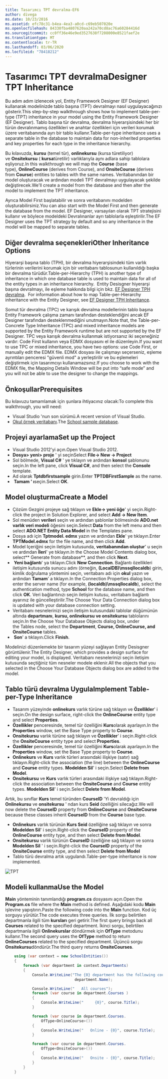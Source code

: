 ```yaml
---
title: Tasarımcı TPT devralma-EF6
author: divega
ms.date: 10/23/2016
ms.assetid: efc78c31-b4ea-4ea3-a0cd-c69eb507020e
ms.openlocfilehash: 84330fba4807620aa242a70cd8ac76a60284416d
ms.sourcegitcommit: cc0ff36e46e9ed3527638f7208000e8521faef2e
ms.translationtype: MT
ms.contentlocale: tr-TR
ms.lasthandoff: 03/06/2020
ms.locfileid: "78418212"
---
```

# <a name="designer-tpt-inheritance"></a><span data-ttu-id="935a2-102">Tasarımcı TPT devralma</span><span class="sxs-lookup"><span data-stu-id="935a2-102">Designer TPT Inheritance</span></span>
<span data-ttu-id="935a2-103">Bu adım adım izlenecek yol, Entity Framework Designer (EF Designer) kullanarak modelinizde tablo başına (TPT) devralmayı nasıl uygulayacağınızı gösterir.</span><span class="sxs-lookup"><span data-stu-id="935a2-103">This step-by-step walkthrough shows how to implement table-per-type (TPT) inheritance in your model using the Entity Framework Designer (EF Designer).</span></span> <span data-ttu-id="935a2-104">Tablo başına tür devralma, devralma hiyerarşisindeki her bir türün devralınmamış özellikleri ve anahtar özellikleri için verileri korumak üzere veritabanında ayrı bir tablo kullanır.</span><span class="sxs-lookup"><span data-stu-id="935a2-104">Table-per-type inheritance uses a separate table in the database to maintain data for non-inherited properties and key properties for each type in the inheritance hierarchy.</span></span>

<span data-ttu-id="935a2-105">Bu kılavuzda, **kursu** (temel tür), **onlinekursu** (kursa türetiliyor) ve **Onsitekursu** ( **kursa**türetilir) varlıklarıyla aynı adlara sahip tablolara eşliyoruz.</span><span class="sxs-lookup"><span data-stu-id="935a2-105">In this walkthrough we will map the **Course** (base type), **OnlineCourse** (derives from Course), and **OnsiteCourse** (derives from **Course**) entities to tables with the same names.</span></span> <span data-ttu-id="935a2-106">Veritabanından bir model oluşturacak ve ardından modeli TPT devralmayı uygulayacak şekilde değiştirecek.</span><span class="sxs-lookup"><span data-stu-id="935a2-106">We'll create a model from the database and then alter the model to implement the TPT inheritance.</span></span>

<span data-ttu-id="935a2-107">Ayrıca Model First başlatabilir ve sonra veritabanını modelden oluşturabilirsiniz.</span><span class="sxs-lookup"><span data-stu-id="935a2-107">You can also start with the Model First and then generate the database from the model.</span></span> <span data-ttu-id="935a2-108">EF Designer, varsayılan olarak TPT stratejisini kullanır ve böylece modeldeki Devralınanlar ayrı tablolarla eşleştirilir.</span><span class="sxs-lookup"><span data-stu-id="935a2-108">The EF Designer uses the TPT strategy by default and so any inheritance in the model will be mapped to separate tables.</span></span>

## <a name="other-inheritance-options"></a><span data-ttu-id="935a2-109">Diğer devralma seçenekleri</span><span class="sxs-lookup"><span data-stu-id="935a2-109">Other Inheritance Options</span></span>

<span data-ttu-id="935a2-110">Hiyerarşi başına tablo (TPH), bir devralma hiyerarşisindeki tüm varlık türlerinin verilerini korumak için bir veritabanı tablosunun kullanıldığı başka bir devralma türüdür.</span><span class="sxs-lookup"><span data-stu-id="935a2-110">Table-per-Hierarchy (TPH) is another type of inheritance in which one database table is used to maintain data for all of the entity types in an inheritance hierarchy.</span></span><span data-ttu-id="935a2-111">  Entity Desisgner hiyerarşi başına devralmayı, ile eşleme hakkında bilgi için bkz. [EF Designer TPH devralma](~/ef6/modeling/designer/inheritance/tph.md).</span><span class="sxs-lookup"><span data-stu-id="935a2-111">  For information about how to map Table-per-Hierarchy inheritance with the Entity Designer, see [EF Designer TPH Inheritance](~/ef6/modeling/designer/inheritance/tph.md).</span></span> 

<span data-ttu-id="935a2-112">Somut tür devralma (TPC) ve karışık devralma modellerinin tablo başına Entity Framework çalışma zamanı tarafından desteklendiğini ancak EF Designer tarafından desteklenmediğini unutmayın.</span><span class="sxs-lookup"><span data-stu-id="935a2-112">Note that, the Table-per-Concrete Type Inheritance (TPC) and mixed inheritance models are supported by the Entity Framework runtime but are not supported by the EF Designer.</span></span> <span data-ttu-id="935a2-113">TPC veya karışık devralma kullanmak istiyorsanız iki seçeneğiniz vardır: Code First kullanın veya EDMX dosyasını el ile düzenleyin.</span><span class="sxs-lookup"><span data-stu-id="935a2-113">If you want to use TPC or mixed inheritance, you have two options: use Code First, or manually edit the EDMX file.</span></span> <span data-ttu-id="935a2-114">EDMX dosyası ile çalışmayı seçerseniz, eşleme ayrıntıları penceresi "güvenli mod" a yerleştirilir ve bu eşlemeleri değiştirmek için tasarımcıyı kullanamazsınız.</span><span class="sxs-lookup"><span data-stu-id="935a2-114">If you choose to work with the EDMX file, the Mapping Details Window will be put into “safe mode” and you will not be able to use the designer to change the mappings.</span></span>

## <a name="prerequisites"></a><span data-ttu-id="935a2-115">Önkoşullar</span><span class="sxs-lookup"><span data-stu-id="935a2-115">Prerequisites</span></span>

<span data-ttu-id="935a2-116">Bu kılavuzu tamamlamak için şunlara ihtiyacınız olacak:</span><span class="sxs-lookup"><span data-stu-id="935a2-116">To complete this walkthrough, you will need:</span></span>

- <span data-ttu-id="935a2-117">Visual Studio 'nun son sürümü.</span><span class="sxs-lookup"><span data-stu-id="935a2-117">A recent version of Visual Studio.</span></span>
- <span data-ttu-id="935a2-118">[Okul örnek veritabanı](~/ef6/resources/school-database.md).</span><span class="sxs-lookup"><span data-stu-id="935a2-118">The [School sample database](~/ef6/resources/school-database.md).</span></span>

## <a name="set-up-the-project"></a><span data-ttu-id="935a2-119">Projeyi ayarlama</span><span class="sxs-lookup"><span data-stu-id="935a2-119">Set up the Project</span></span>

-   <span data-ttu-id="935a2-120">Visual Studio 2012'yi açın.</span><span class="sxs-lookup"><span data-stu-id="935a2-120">Open Visual Studio 2012.</span></span>
-   <span data-ttu-id="935a2-121">**Dosya&gt; yeni&gt; proje** ' yi seçin</span><span class="sxs-lookup"><span data-stu-id="935a2-121">Select **File-&gt; New -&gt; Project**</span></span>
-   <span data-ttu-id="935a2-122">Sol bölmede, **Visual C\#** ' ye tıklayın ve ardından **konsol** şablonunu seçin.</span><span class="sxs-lookup"><span data-stu-id="935a2-122">In the left pane, click **Visual C\#**, and then select the **Console** template.</span></span>
-   <span data-ttu-id="935a2-123">Ad olarak **Tptdbfirstsample** girin.</span><span class="sxs-lookup"><span data-stu-id="935a2-123">Enter **TPTDBFirstSample** as the name.</span></span>
-   <span data-ttu-id="935a2-124"> **Tamam ' ı**seçin.</span><span class="sxs-lookup"><span data-stu-id="935a2-124">Select **OK**.</span></span>

## <a name="create-a-model"></a><span data-ttu-id="935a2-125">Model oluşturma</span><span class="sxs-lookup"><span data-stu-id="935a2-125">Create a Model</span></span>

-   <span data-ttu-id="935a2-126">Çözüm Gezgini projeye sağ tıklayın ve **Ekle-&gt; yeni öğe**' yi seçin.</span><span class="sxs-lookup"><span data-stu-id="935a2-126">Right-click the project in Solution Explorer, and select **Add -&gt; New Item**.</span></span>
-   <span data-ttu-id="935a2-127">Sol menüden **verileri** seçin ve ardından şablonlar bölmesinde **ADO.net varlık veri modeli** öğesini seçin.</span><span class="sxs-lookup"><span data-stu-id="935a2-127">Select **Data** from the left menu and then select **ADO.NET Entity Data Model** in the Templates pane.</span></span>
-   <span data-ttu-id="935a2-128">Dosya adı için **Tptmodel. edmx** yazın ve ardından **Ekle**' ye tıklayın.</span><span class="sxs-lookup"><span data-stu-id="935a2-128">Enter **TPTModel.edmx** for the file name, and then click **Add**.</span></span>
-   <span data-ttu-id="935a2-129">Model Içeriğini seçin iletişim kutusunda, **veritabanından oluştur**' u seçin ve ardından **İleri**' ye tıklayın.</span><span class="sxs-lookup"><span data-stu-id="935a2-129">In the Choose Model Contents dialog box, select** Generate from database**, and then click **Next**.</span></span>
-   <span data-ttu-id="935a2-130"> **Yeni bağlantı**' ya tıklayın.</span><span class="sxs-lookup"><span data-stu-id="935a2-130">Click **New Connection**.</span></span>
    <span data-ttu-id="935a2-131">Bağlantı özellikleri iletişim kutusunda sunucu adını (örneğin, **(LocalDB)\\mssqllocaldb**) girin, kimlik doğrulama yöntemini seçin, veritabanı adı için **okul** yazın ve ardından **Tamam**' a tıklayın.</span><span class="sxs-lookup"><span data-stu-id="935a2-131">In the Connection Properties dialog box, enter the server name (for example, **(localdb)\\mssqllocaldb**), select the authentication method, type **School** for the database name, and then click **OK**.</span></span>
    <span data-ttu-id="935a2-132">Veri bağlantınızı seçin iletişim kutusu, veritabanı bağlantı ayarınız ile güncelleştirilir.</span><span class="sxs-lookup"><span data-stu-id="935a2-132">The Choose Your Data Connection dialog box is updated with your database connection setting.</span></span>
-   <span data-ttu-id="935a2-133">Veritabanı nesnelerinizi seçin iletişim kutusundaki tablolar düğümünün altında **departmanı**, **kursu, onlinekursu ve onsitekursu** tablolarını seçin.</span><span class="sxs-lookup"><span data-stu-id="935a2-133">In the Choose Your Database Objects dialog box, under the Tables node, select the **Department**, **Course, OnlineCourse, and OnsiteCourse** tables.</span></span>
-   <span data-ttu-id="935a2-134"> **Son**' a tıklayın.</span><span class="sxs-lookup"><span data-stu-id="935a2-134">Click **Finish**.</span></span>

<span data-ttu-id="935a2-135">Modelinizi düzenlemekte bir tasarım yüzeyi sağlayan Entity Desisgner görüntülenir.</span><span class="sxs-lookup"><span data-stu-id="935a2-135">The Entity Designer, which provides a design surface for editing your model, is displayed.</span></span> <span data-ttu-id="935a2-136">Veritabanı nesnelerinizi seçin iletişim kutusunda seçtiğiniz tüm nesneler modele eklenir.</span><span class="sxs-lookup"><span data-stu-id="935a2-136">All the objects that you selected in the Choose Your Database Objects dialog box are added to the model.</span></span>

## <a name="implement-table-per-type-inheritance"></a><span data-ttu-id="935a2-137">Tablo türü devralma Uygula</span><span class="sxs-lookup"><span data-stu-id="935a2-137">Implement Table-per-Type Inheritance</span></span>

-   <span data-ttu-id="935a2-138">Tasarım yüzeyinde **onlinekurs** varlık türüne sağ tıklayın ve **Özellikler**' i seçin.</span><span class="sxs-lookup"><span data-stu-id="935a2-138">On the design surface, right-click the **OnlineCourse** entity type and select **Properties**.</span></span>
-   <span data-ttu-id="935a2-139">**Özellikler** penceresinde, temel tür özelliğini **Kurs**olarak ayarlayın.</span><span class="sxs-lookup"><span data-stu-id="935a2-139">In the **Properties** window, set the Base Type property to **Course**.</span></span>
-   <span data-ttu-id="935a2-140">**Onsitekursu** varlık türüne sağ tıklayın ve **Özellikler**' i seçin.</span><span class="sxs-lookup"><span data-stu-id="935a2-140">Right-click the **OnsiteCourse** entity type and select **Properties**.</span></span>
-   <span data-ttu-id="935a2-141">**Özellikler** penceresinde, temel tür özelliğini **Kurs**olarak ayarlayın.</span><span class="sxs-lookup"><span data-stu-id="935a2-141">In the **Properties** window, set the Base Type property to **Course**.</span></span>
-   <span data-ttu-id="935a2-142">**Onlinekurs** ve **Kurs** varlık türleri arasındaki ilişkiye (satır) sağ tıklayın.</span><span class="sxs-lookup"><span data-stu-id="935a2-142">Right-click the association (the line) between the **OnlineCourse** and **Course** entity types.</span></span>
    <span data-ttu-id="935a2-143">**Modelden Sil**' i seçin.</span><span class="sxs-lookup"><span data-stu-id="935a2-143">Select **Delete from Model**.</span></span>
-   <span data-ttu-id="935a2-144">**Onsitekursu** ve **Kurs** varlık türleri arasındaki ilişkiye sağ tıklayın.</span><span class="sxs-lookup"><span data-stu-id="935a2-144">Right-click the association between the **OnsiteCourse** and **Course** entity types.</span></span>
    <span data-ttu-id="935a2-145">**Modelden Sil**' i seçin.</span><span class="sxs-lookup"><span data-stu-id="935a2-145">Select **Delete from Model**.</span></span>

<span data-ttu-id="935a2-146">Artık, bu sınıflar **Kurs** temel türünden **CourseID** 'Yi devraldığı için **Onlinekursu** ve **onsitekursu** ' ndan kurs **Seid** özelliğini silecağız.</span><span class="sxs-lookup"><span data-stu-id="935a2-146">We will now delete the **CourseID** property from **OnlineCourse** and **OnsiteCourse** because these classes inherit **CourseID** from the **Course** base type.</span></span>

-   <span data-ttu-id="935a2-147">**Onlinekurs** varlık türünün **Kurs Seid** özelliğine sağ tıklayın ve sonra **Modelden Sil**' i seçin.</span><span class="sxs-lookup"><span data-stu-id="935a2-147">Right-click the **CourseID** property of the **OnlineCourse** entity type, and then select **Delete from Model**.</span></span>
-   <span data-ttu-id="935a2-148">**Onsitekursu** varlık türünün **CourseID** özelliğine sağ tıklayın ve sonra **Modelden Sil** ' i seçin.</span><span class="sxs-lookup"><span data-stu-id="935a2-148">Right-click the **CourseID** property of the **OnsiteCourse** entity type, and then select **Delete from Model**</span></span>
-   <span data-ttu-id="935a2-149">Tablo türü devralma artık uygulandı.</span><span class="sxs-lookup"><span data-stu-id="935a2-149">Table-per-type inheritance is now implemented.</span></span>

![TPT](~/ef6/media/tpt.png)

## <a name="use-the-model"></a><span data-ttu-id="935a2-151">Modeli kullanma</span><span class="sxs-lookup"><span data-stu-id="935a2-151">Use the Model</span></span>

<span data-ttu-id="935a2-152">**Main** yönteminin tanımlandığı **program.cs** dosyasını açın.</span><span class="sxs-lookup"><span data-stu-id="935a2-152">Open the **Program.cs** file where the **Main** method is defined.</span></span> <span data-ttu-id="935a2-153">Aşağıdaki kodu **Main** işlevine yapıştırın.</span><span class="sxs-lookup"><span data-stu-id="935a2-153">Paste the following code into the **Main** function.</span></span> <span data-ttu-id="935a2-154">Kod üç sorguyu yürütür.</span><span class="sxs-lookup"><span data-stu-id="935a2-154">The code executes three queries.</span></span> <span data-ttu-id="935a2-155">İlk sorgu belirtilen departmanla ilgili tüm **kursları** geri getirir.</span><span class="sxs-lookup"><span data-stu-id="935a2-155">The first query brings back all **Courses** related to the specified department.</span></span> <span data-ttu-id="935a2-156">İkinci sorgu, belirtilen departmanla ilgili **Onlinekurslar** döndürmek için **OfType** metodunu kullanır.</span><span class="sxs-lookup"><span data-stu-id="935a2-156">The second query uses the **OfType** method to return **OnlineCourses** related to the specified department.</span></span> <span data-ttu-id="935a2-157">Üçüncü sorgu **Onsitekursu**döndürür.</span><span class="sxs-lookup"><span data-stu-id="935a2-157">The third query returns **OnsiteCourses**.</span></span>

``` csharp
    using (var context = new SchoolEntities())
    {
        foreach (var department in context.Departments)
        {
            Console.WriteLine("The {0} department has the following courses:",
                               department.Name);

            Console.WriteLine("   All courses");
            foreach (var course in department.Courses )
            {
                Console.WriteLine("     {0}", course.Title);
            }

            foreach (var course in department.Courses.
                OfType<OnlineCourse>())
            {
                Console.WriteLine("   Online - {0}", course.Title);
            }

            foreach (var course in department.Courses.
                OfType<OnsiteCourse>())
            {
                Console.WriteLine("   Onsite - {0}", course.Title);
            }
        }
    }
```
